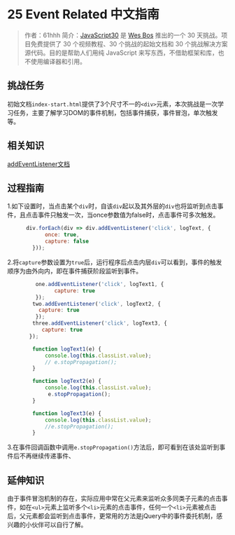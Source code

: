 # 25 Event Related 中文指南

> 作者：61hhh 
> 简介：[JavaScript30](https://javascript30.com) 是 [Wes Bos](https://github.com/wesbos) 推出的一个 30 天挑战。项目免费提供了 30 个视频教程、30 个挑战的起始文档和 30 个挑战解决方案源代码。目的是帮助人们用纯 JavaScript 来写东西，不借助框架和库，也不使用编译器和引用。

## 挑战任务
初始文档`index-start.html`提供了3个尺寸不一的`<div>`元素，本次挑战是一次学习任务，主要了解学习DOM的事件机制，包括事件捕获，事件冒泡，单次触发等。

## 相关知识
[addEventListener文档](https://developer.mozilla.org/zh-CN/docs/Web/API/EventTarget/addEventListener)

## 过程指南   
1.如下设置时，当点击某个`div`时，自该`div`起以及其外层的`div`也将监听到点击事件，且点击事件只触发一次，当once参数值为false时，点击事件可多次触发。   
```js
      div.forEach(div => div.addEventListener('click', logText, {
            once: true,
            capture: false
        }));
```
2.将`capture`参数设置为`true`后，运行程序后点击内层`div`可以看到，事件的触发顺序为由外向内，即在事件捕获阶段监听到事件。   

```js
         one.addEventListener('click', logText1, {
               capture: true
         });
        two.addEventListener('click', logText2, {
          capture: true
         });
        three.addEventListener('click', logText3, {
           capture: true
       });

        function logText1(e) {
            console.log(this.classList.value);
            // e.stopPropagation();
        }

        function logText2(e) {
            console.log(this.classList.value);
             e.stopPropagation();
        }

        function logText3(e) {
            console.log(this.classList.value);
            //e.stopPropagation();
        }
```
3.在事件回调函数中调用`e.stopPropagation()`方法后，即可看到在该处监听到事件后不再继续传递事件、

## 延伸知识   
由于事件冒泡机制的存在，实际应用中常在父元素来监听众多同类子元素的点击事件，如在`<ul>`元素上监听多个`<li>`元素的点击事件，任何一个`<li>`元素被点击后，父元素都会监听到点击事件，更常用的方法是jQuery中的事件委托机制，感兴趣的小伙伴可以自行了解。



